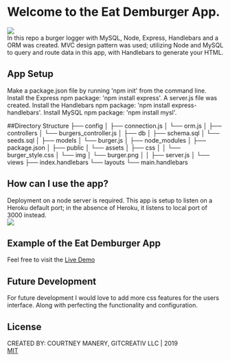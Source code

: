 # Welcome to the Eat Demburger App.
<img src="https://media.tenor.com/images/31b970ddb6cb0d20af2a9c1141d7261f/tenor.gif"><br>
In this repo a burger logger with MySQL, Node, Express, Handlebars and a ORM was created. MVC design pattern was used; utilizing Node and MySQL to query and route data in this app, with Handlebars to generate your HTML.

## App Setup
Make a package.json file by running 'npm init' from the command line. Install the Express npm package: 'npm install express'. A server.js file was created. Install the Handlebars npm package: 'npm install express-handlebars'. Install MySQL npm package: 'npm install mysl'.

##Directory Structure
├── config │   ├── connection.js │   └── orm.js │  ├── controllers │   └── burgers_controller.js │ ├── db │   ├── schema.sql │   └── seeds.sql │ ├── models │   └── burger.js │  ├── node_modules │  ├── package.json │ ├── public │   └── assets │      ├── css │      │   └── burger_style.css │      └── img │      └── burger.png │   │ ├── server.js │ └── views ├── index.handlebars └── layouts └── main.handlebars

## How can I use the app?
Deployment on a node server is required. This app is setup to listen on a Heroku default port; in the absence of Heroku, it listens to local port of 3000 instead.<br><img src="https://i.ibb.co/2h2tGbb/Screen-Shot-2019-05-10-at-10-01-31-PM.png">

## Example of the Eat Demburger App
Feel free to visit the [Live Demo](https://eat-demburger.herokuapp.com)


## Future Development
For future development I would love to add more css features for the users interface. Along with perfecting the functionality and configuration.

## License
CREATED BY: COURTNEY MANERY, GITCREATIV LLC | 2019<br>
[MIT](https://choosealicense.com/licenses/mit/)
